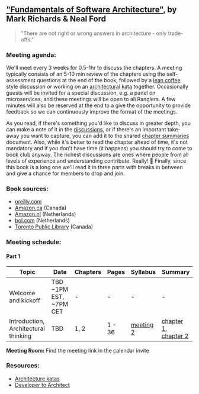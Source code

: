 ## ["Fundamentals of Software Architecture"](https://www.oreilly.com/library/view/fundamentals-of-software/9781492043447/), by Mark Richards & Neal Ford

> "There are not right or wrong answers in architecture - only trade-offs."

### Meeting agenda:

We'll meet every 3 weeks for 0.5-1hr to discuss the chapters. A meeting typically consists of an 5-10 min review of the chapters using the self-assessment questions at the end of the book, followed by a [lean coffee](http://agilecoffee.com/leancoffee/) style discussion or working on an [architectural kata](http://fundamentalsofsoftwarearchitecture.com/katas/) together. Occasionally guests will be invited for a special discussion, e.g. a panel on microservices, and these meetings will be open to all Ranglers. A few minutes will also be reserved at the end to a give the opportunity to provide feedback so we can continuously improve the format of the meetings.

As you read, if there's something you'd like to discuss in greater depth, you can make a note of it in the [discussions](https://github.com/melaniebrgr/bookclub-fundamentals-software-architecture/discussions), or if there's an important take-away you want to capture, you can add it to the shared [chapter summaries](https://github.com/melaniebrgr/bookclub-fundamentals-software-architecture/tree/main/summaries) document. Also, while it's better to read the chapter ahead of time, it's not mandatory and if you don't have time (it happens) you should try to come to book club anyway. The richest discussions are ones where people from all levels of experience and understanding contribute. Really! 🙂 Finally, since this book is a long one we'll read it in three parts with breaks in between and give a chance for members to drop and join.


### Book sources:

- [oreilly.com](https://shop.aer.io/oreilly/p/fundamentals-of-software/9781492043454-9149)
- [Amazon.ca](https://www.amazon.ca/Fundamentals-Software-Architecture-Comprehensive-Characteristics/dp/1492043451/ref=sr_1_1?crid=2U88GYSALIFTY&dchild=1&keywords=fundamentals+of+software+architecture+an+engineering+approach&qid=1610570676&sprefix=fundamentals+of+software+%2Caps%2C233&sr=8-1) (Canada)
- [Amazon.nl](https://www.amazon.nl/Fundamentals-Software-Architecture-Comprehensive-Characteristics/dp/1492043451/ref=sr_1_1?__mk_nl_NL=%C3%85M%C3%85%C5%BD%C3%95%C3%91&dchild=1&keywords=Fundamentals+of+Software+Architecture&qid=1610570710&sr=8-1) (Netherlands)
- [bol.com](https://www.bol.com/nl/s/?searchtext=Fundamentals+of+Software+Architecture) (Netherlands)
- [Toronto Public Library](https://www.torontopubliclibrary.ca/detail.jsp?Entt=RDMEDB0099&R=EDB0099) (Canada)
### Meeting schedule:

#### Part 1

| Topic | Date | Chapters | Pages | Syllabus | Summary |
| ----- | ---- | -------- | ----- | -------- | ------- |
| Welcome and kickoff | TBD ~1PM EST, ~7PM CET | - | - | - | - |
| Introduction, Architectural thinking | TBD | 1, 2 | 1 - 36 | [meeting 2](./syllabus.md#meeting-2) | [chapter 1](./summaries/chapter1.md), [chapter 2](./summaries/chapter2.md) |


**Meeting Room:** Find the meeting link in the calendar invite

### Resources:

- [Architecture katas](http://fundamentalsofsoftwarearchitecture.com/katas/)
- [Developer to Architect](https://developertoarchitect.com/)
